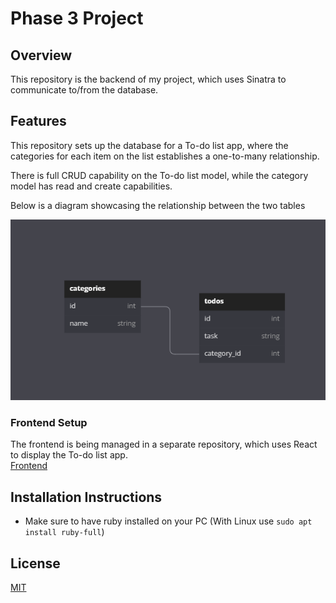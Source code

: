 # Phase 3 Project

## Overview

This repository is the backend of my project, which uses Sinatra to communicate to/from the database.

## Features

This repository sets up the database for a To-do list app, where the categories for each item on the list establishes a one-to-many relationship.

There is full CRUD capability on the To-do list model, while the category model has read and create capabilities.

Below is a diagram showcasing the relationship between the two tables

![Img](./images/db_diagram.png)

### Frontend Setup

The frontend is being managed in a separate repository, which uses React to display the To-do list app. 
<br>
[Frontend](https://github.com/RenOtsuka/phase-3-sinatra-react-project-frontend)

## Installation Instructions

- Make sure to have ruby installed on your PC (With Linux use `sudo apt install ruby-full`)

## License

[MIT](https://choosealicense.com/licenses/mit/)
